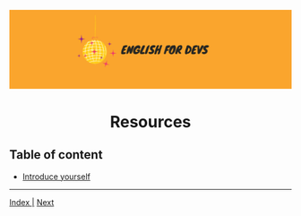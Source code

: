 ![portada](/assets/english_devs.png)

<h1 align= "center">
Resources
</h1>

## Table of content

- [Introduce yourself](files/presentation/introduce_yourself.md)


---

[Index |]() [Next]()